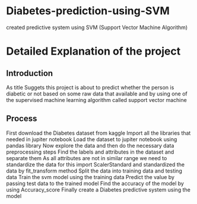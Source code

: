 # Diabetes-prediction-using-SVM
created predictive system using SVM (Support Vector Machine Algorithm) 
# Detailed Explanation of the project
## Introduction
As title Suggets this project is about to predict whether the person is diabetic or not based on some raw data that available and by using one of the supervised machine learning algorithm called support vector machine
## Process 
First download the  Diabetes dataset from kaggle
Import all the libraries that needed in jupiter notebook
Load the dataset to jupiter notebook using pandas library
Now explore the data and then do the necessary data preprocessing steps
Find the labels and attributes in the dataset and separate them 
As all attributes are not in similar range we need to standardize the data for this import ScalerStandard and standardized the data by fit_transform method
Split the data into training data and testing data 
Train the svm model using the training data 
Predict the value by passing test data to the trained model
Find the accuracy of the model by using Accuracy_score
Finally create a Diabetes predictive system using the model
